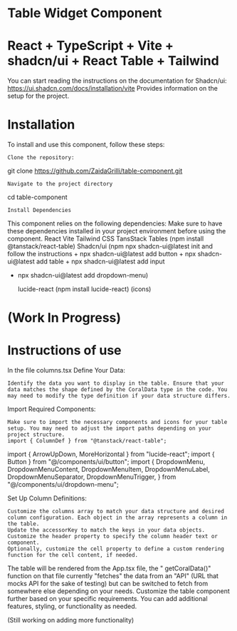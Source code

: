 # Table Widget Component
# React + TypeScript + Vite + shadcn/ui + React Table + Tailwind

You can start reading the instructions on the documentation for Shadcn/ui:
https://ui.shadcn.com/docs/installation/vite
Provides information on the setup for the project.
# Installation

To install and use this component, follow these steps:

    Clone the repository:
git clone https://github.com/ZaidaGrilli/table-component.git

    Navigate to the project directory
cd table-component

    Install Dependencies

This component relies on the following dependencies:
Make sure to have these dependencies installed in your project environment before using the component.
    React
    Vite
    Tailwind CSS
    TansStack Tables (npm install @tanstack/react-table)
    Shadcn/ui (npm npx shadcn-ui@latest init and follow the instructions + npx shadcn-ui@latest add button + npx shadcn-ui@latest add table + npx shadcn-ui@latest add input
 + npx shadcn-ui@latest add dropdown-menu)

    lucide-react (npm install lucide-react) (icons)



# (Work In Progress)
# Instructions of use

In the file columns.tsx
Define Your Data:

    Identify the data you want to display in the table. Ensure that your data matches the shape defined by the CoralData type in the code. You may need to modify the type definition if your data structure differs.

Import Required Components:

    Make sure to import the necessary components and icons for your table setup. You may need to adjust the import paths depending on your project structure.
    import { ColumnDef } from "@tanstack/react-table";
import { ArrowUpDown, MoreHorizontal } from "lucide-react";
import { Button } from "@/components/ui/button";
import {
  DropdownMenu,
  DropdownMenuContent,
  DropdownMenuItem,
  DropdownMenuLabel,
  DropdownMenuSeparator,
  DropdownMenuTrigger,
} from "@/components/ui/dropdown-menu";

Set Up Column Definitions:

    Customize the columns array to match your data structure and desired column configuration. Each object in the array represents a column in the table.
    Update the accessorKey to match the keys in your data objects.
    Customize the header property to specify the column header text or component.
    Optionally, customize the cell property to define a custom rendering function for the cell content, if needed.

The table will be rendered from the App.tsx file, the " getCoralData()" function on that file currently "fetches" the data from an "API" (URL that mocks API for the sake of testing) but can be switched to fetch from somewhere else depending on your needs.
Customize the table component further based on your specific requirements. You can add additional features, styling, or functionality as needed.

(Still working on adding more functionality)

